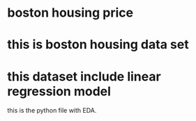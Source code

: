 # boston housing price 
# this is boston housing data set
# this dataset include linear regression model
this is the python file with EDA. 
